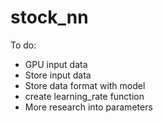 # stock_nn
To do:
- GPU input data
- Store input data
- Store data format with model
- create learning_rate function
- More research into parameters
